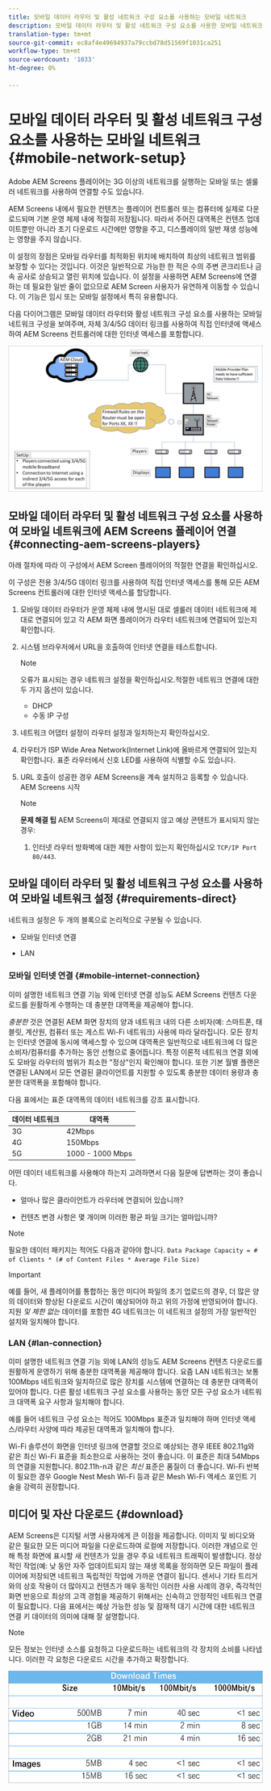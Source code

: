 ```yaml
---
title: 모바일 데이터 라우터 및 활성 네트워크 구성 요소를 사용하는 모바일 네트워크
description: 모바일 데이터 라우터 및 활성 네트워크 구성 요소를 사용한 모바일 네트워크에 대해 설명합니다.
translation-type: tm+mt
source-git-commit: ec8af4e49694937a79ccbd78d51569f1031ca251
workflow-type: tm+mt
source-wordcount: '1033'
ht-degree: 0%

---
```



# 모바일 데이터 라우터 및 활성 네트워크 구성 요소를 사용하는 모바일 네트워크 {#mobile-network-setup}

Adobe AEM Screens 플레이어는 3G 이상의 네트워크를 실행하는 모바일 또는 셀룰러 네트워크를 사용하여 연결할 수도 있습니다.

AEM Screens 내에서 필요한 컨텐츠는 플레이어 컨트롤러 또는 컴퓨터에 실제로 다운로드되며 기본 운영 체제 내에 적절히 저장됩니다. 따라서 주어진 대역폭은 컨텐츠 업데이트뿐만 아니라 초기 다운로드 시간에만 영향을 주고, 디스플레이의 일반 재생 성능에는 영향을 주지 않습니다.

이 설정의 장점은 모바일 라우터를 최적화된 위치에 배치하여 최상의 네트워크 범위를 보장할 수 있다는 것입니다. 이것은 일반적으로 가능한 한 적은 수의 주변 콘크리트나 금속 공사로 상승되고 열린 위치에 있습니다.
이 설정을 사용하면 AEM Screens에 연결하는 데 필요한 일반 줄이 없으므로 AEM Screen 사용자가 유연하게 이동할 수 있습니다. 이 기능은 임시 또는 모바일 설정에서 특히 유용합니다.

다음 다이어그램은 모바일 데이터 라우터와 활성 네트워크 구성 요소를 사용하는 모바일 네트워크 구성을 보여주며, 자체 3/4/5G 데이터 링크를 사용하여 직접 인터넷에 액세스하여 AEM Screens 컨트롤러에 대한 인터넷 액세스를 포함합니다.

![](/help/using/assets/mobile-network-1.png)

## 모바일 데이터 라우터 및 활성 네트워크 구성 요소를 사용하여 모바일 네트워크에 AEM Screens 플레이어 연결 {#connecting-aem-screens-players}

아래 절차에 따라 이 구성에서 AEM Screen 플레이어의 적절한 연결을 확인하십시오.

이 구성은 전용 3/4/5G 데이터 링크를 사용하여 직접 인터넷 액세스를 통해 모든 AEM Screens 컨트롤러에 대한 인터넷 액세스를 할당합니다.

1. 모바일 데이터 라우터가 운영 체제 내에 명시된 대로 셀룰러 데이터 네트워크에 제대로 연결되어 있고 각 AEM 화면 플레이어가 라우터 네트워크에 연결되어 있는지 확인합니다.
1. 시스템 브라우저에서 URL을 호출하여 인터넷 연결을 테스트합니다.
   >[!NOTE]
   >오류가 표시되는 경우 네트워크 설정을 확인하십시오.적절한 네트워크 연결에 대한 두 가지 옵션이 있습니다.
   >* DHCP
   >* 수동 IP 구성


1. 네트워크 어댑터 설정이 라우터 설정과 일치하는지 확인하십시오.

1. 라우터가 ISP Wide Area Network(Internet Link)에 올바르게 연결되어 있는지 확인합니다. 표준 라우터에서 신호 LED를 사용하여 식별할 수도 있습니다.
1. URL 호출이 성공한 경우 AEM Screens을 계속 설치하고 등록할 수 있습니다. AEM Screens 시작

   >[!NOTE]
   >**문제 해결 팁**
   >AEM Screens이 제대로 연결되지 않고 예상 콘텐트가 표시되지 않는 경우:
   >
   >1. 인터넷 라우터 방화벽에 대한 제한 사항이 있는지 확인하십시오 `TCP/IP Port 80/443`.



## 모바일 데이터 라우터 및 활성 네트워크 구성 요소를 사용하여 모바일 네트워크 설정 {#requirements-direct}

네트워크 설정은 두 개의 블록으로 논리적으로 구분될 수 있습니다.

* 모바일 인터넷 연결

* LAN

### 모바일 인터넷 연결 {#mobile-internet-connection}

이미 설명한 네트워크 연결 기능 외에 인터넷 연결 성능도 AEM Screens 컨텐츠 다운로드를 원활하게 수행하는 데 충분한 대역폭을 제공해야 합니다.

*충분한* 것은 연결된 AEM 화면 장치의 양과 네트워크 내의 다른 소비자(예: 스마트폰, 태블릿, 계산원, 컴퓨터 또는 게스트 Wi-Fi 네트워크) 사용에 따라 달라집니다.
모든 장치는 인터넷 연결에 동시에 액세스할 수 있으며 대역폭은 일반적으로 네트워크에 더 많은 소비자/컴퓨터를 추가하는 동안 선형으로 줄어듭니다.
특정 이론적 네트워크 연결 외에도 모바일 라우터의 범위가 최소한 &quot;정상&quot;인지 확인해야 합니다. 또한 기본 월별 플랜은 연결된 LAN에서 모든 연결된 클라이언트를 지원할 수 있도록 충분한 데이터 용량과 충분한 대역폭을 포함해야 합니다.

다음 표에서는 표준 대역폭의 데이터 네트워크를 강조 표시합니다.

| 데이터 네트워크 | 대역폭 |
|--- |--- |
| 3G | 42Mbps |
| 4G | 150Mbps |
| 5G | 1000 - 1000 Mbps |

어떤 데이터 네트워크를 사용해야 하는지 고려하면서 다음 질문에 답변하는 것이 좋습니다.

* 얼마나 많은 클라이언트가 라우터에 연결되어 있습니까?

* 컨텐츠 변경 사항은 몇 개이며 이러한 평균 파일 크기는 얼마입니까?

>[!NOTE]
>필요한 데이터 패키지는 적어도 다음과 같아야 합니다.
`Data Package Capacity = # of Clients * (# of Content Files * Average File Size)`

>[!IMPORTANT]
>예를 들어, 새 플레이어를 통합하는 동안 미디어 파일의 초기 업로드의 경우, 더 많은 양의 데이터와 향상된 다운로드 시간이 예상되어야 하고 위의 가정에 반영되어야 합니다. 지원 *및 제한 없는* 데이터를 포함한 4G 네트워크는 이 네트워크 설정의 가장 일반적인 설치와 일치해야 합니다.


### LAN {#lan-connection}

이미 설명한 네트워크 연결 기능 외에 LAN의 성능도 AEM Screens 컨텐츠 다운로드를 원활하게 운영하기 위해 충분한 대역폭을 제공해야 합니다. 요즘 LAN 네트워크는 보통 100Mbps 네트워크와 일치하므로 많은 장치를 시스템에 연결하는 데 충분한 대역폭이 있어야 합니다. 다른 활성 네트워크 구성 요소를 사용하는 동안 모든 구성 요소가 네트워크 대역폭 요구 사항과 일치해야 합니다.

예를 들어 네트워크 구성 요소는 적어도 100Mbps 표준과 일치해야 하며 인터넷 액세스/라우터 사양에 따라 제공된 대역폭과 일치해야 합니다.

Wi-Fi 솔루션이 화면을 인터넷 링크에 연결할 것으로 예상되는 경우 IEEE 802.11g와 같은 최신 Wi-Fi 표준을 최소한으로 사용하는 것이 좋습니다. 이 표준은 최대 54Mbps의 연결을 지원합니다. 802.11h-n과 같은 *최신* 표준은 품질이 더 좋습니다. Wi-Fi 반복이 필요한 경우 Google Nest Mesh Wi-Fi 등과 같은 Mesh Wi-Fi 액세스 포인트 기술을 강력히 권장합니다.

## 미디어 및 자산 다운로드 {#download}

AEM Screens은 디지털 서명 사용자에게 큰 이점을 제공합니다. 이미지 및 비디오와 같은 필요한 모든 미디어 파일을 다운로드하여 로컬에 저장합니다. 이러한 개념으로 인해 특정 화면에 표시할 새 컨텐츠가 있을 경우 주요 네트워크 트래픽이 발생합니다.
정상적인 작업(예: 낮 동안 자주 업데이트되지 않는 재생 목록을 정의하면 모든 파일이 플레이어에 저장되면 네트워크 독립적인 작업에 가까운 연결이 됩니다.
센서나 기타 트리거와의 상호 작용이 더 많아지고 컨텐츠가 매우 동적인 이러한 사용 사례의 경우, 즉각적인 화면 반응으로 최상의 고객 경험을 제공하기 위해서는 신속하고 안정적인 네트워크 연결이 필요합니다.
다음 표에서는 예상 가능한 성능 및 잠재적 대기 시간에 대한 네트워크 연결 키 데이터의 의미에 대해 잘 설명합니다.

>[!NOTE]
>모든 정보는 인터넷 소스를 요청하고 다운로드하는 네트워크의 각 장치의 소비를 나타냅니다. 이러한 각 요청은 다운로드 시간을 추가하고 확장합니다.

![](/help/using/assets/mobile-router-download.png)



